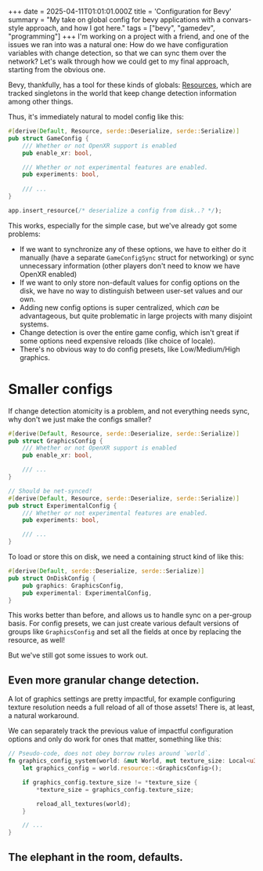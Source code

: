 +++
date = 2025-04-11T01:01:01.000Z
title = 'Configuration for Bevy'
summary = "My take on global config for bevy applications with a convars-style approach, and how I got here."
tags = ["bevy", "gamedev", "programming"]
+++
I'm working on a project with a friend, and one of the issues we ran into was a natural one: How do we have configuration variables with change detection, so that we can sync them over the network? Let's walk through how we could get to my final approach, starting from the obvious one.

Bevy, thankfully, has a tool for these kinds of globals: [Resources](https://docs.rs/bevy_ecs/0.16.0-rc.3/bevy_ecs/resource/trait.Resource.html), which are tracked singletons in the world that keep change detection information among other things.

Thus, it's immediately natural to model config like this:
```rust
#[derive(Default, Resource, serde::Deserialize, serde::Serialize)]
pub struct GameConfig {
    /// Whether or not OpenXR support is enabled
    pub enable_xr: bool,

    /// Whether or not experimental features are enabled.
    pub experiments: bool,
    
    /// ...
}

app.insert_resource(/* deserialize a config from disk..? */);
```

This works, especially for the simple case, but we've already got some problems:
- If we want to synchronize any of these options, we have to either do it manually (have a separate `GameConfigSync` struct for networking) or sync unnecessary information (other players don't need to know we have OpenXR enabled)
- If we want to only store non-default values for config options on the disk, we have no way to distinguish between user-set values and our own.
- Adding new config options is super centralized, which *can* be advantageous, but quite problematic in large projects with many disjoint systems.
- Change detection is over the entire game config, which isn't great if some options need expensive reloads (like choice of locale).
- There's no obvious way to do config presets, like Low/Medium/High graphics.

# Smaller configs
If change detection atomicity is a problem, and not everything needs sync, why don't we just make the configs smaller?

```rust
#[derive(Default, Resource, serde::Deserialize, serde::Serialize)]
pub struct GraphicsConfig {
    /// Whether or not OpenXR support is enabled
    pub enable_xr: bool,

    /// ...
}

// Should be net-synced!
#[derive(Default, Resource, serde::Deserialize, serde::Serialize)]
pub struct ExperimentalConfig {
    /// Whether or not experimental features are enabled.
    pub experiments: bool,

    /// ...
}
```

To load or store this on disk, we need a containing struct kind of like this:

```rust
#[derive(Default, serde::Deserialize, serde::Serialize)]
pub struct OnDiskConfig {
    pub graphics: GraphicsConfig,
    pub experimental: ExperimentalConfig,
}
```

This works better than before, and allows us to handle sync on a per-group basis. For config presets, we can just create various default versions of groups like `GraphicsConfig` and set all the fields at once by replacing the resource, as well!

But we've still got some issues to work out.

## Even more granular change detection.
A lot of graphics settings are pretty impactful, for example configuring texture resolution needs a full reload of all of those assets! There is, at least, a natural workaround.

We can separately track the previous value of impactful configuration options and only do work for ones that matter, something like this:

```rust
// Pseudo-code, does not obey borrow rules around `world`.
fn graphics_config_system(world: &mut World, mut texture_size: Local<u32>, /* ... */) {
    let graphics_config = world.resource::<GraphicsConfig>();

    if graphics_config.texture_size != *texture_size {
        *texture_size = graphics_config.texture_size;

        reload_all_textures(world);
    }

    // ...
}
```

## The elephant in the room, defaults.